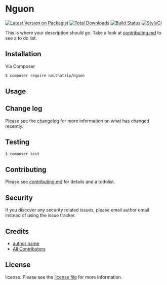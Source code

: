 # Nguon

[![Latest Version on Packagist][ico-version]][link-packagist]
[![Total Downloads][ico-downloads]][link-downloads]
[![Build Status][ico-travis]][link-travis]
[![StyleCI][ico-styleci]][link-styleci]

This is where your description should go. Take a look at [contributing.md](contributing.md) to see a to do list.

## Installation

Via Composer

``` bash
$ composer require noithatzip/nguon
```

## Usage

## Change log

Please see the [changelog](changelog.md) for more information on what has changed recently.

## Testing

``` bash
$ composer test
```

## Contributing

Please see [contributing.md](contributing.md) for details and a todolist.

## Security

If you discover any security related issues, please email author email instead of using the issue tracker.

## Credits

- [author name][link-author]
- [All Contributors][link-contributors]

## License

license. Please see the [license file](license.md) for more information.

[ico-version]: https://img.shields.io/packagist/v/noithatzip/nguon.svg?style=flat-square
[ico-downloads]: https://img.shields.io/packagist/dt/noithatzip/nguon.svg?style=flat-square
[ico-travis]: https://img.shields.io/travis/noithatzip/nguon/master.svg?style=flat-square
[ico-styleci]: https://styleci.io/repos/12345678/shield

[link-packagist]: https://packagist.org/packages/noithatzip/nguon
[link-downloads]: https://packagist.org/packages/noithatzip/nguon
[link-travis]: https://travis-ci.org/noithatzip/nguon
[link-styleci]: https://styleci.io/repos/12345678
[link-author]: https://github.com/noithatzip
[link-contributors]: ../../contributors
